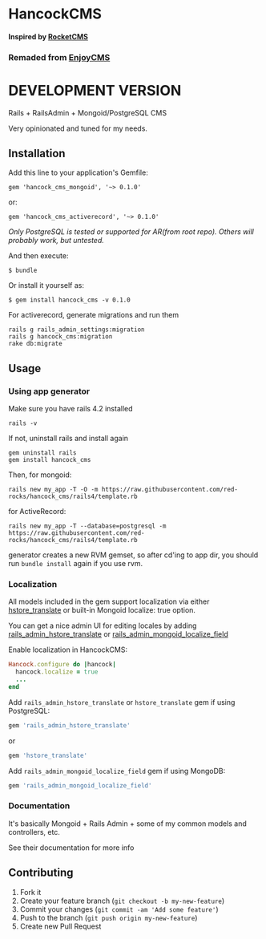 # HancockCMS

#### Inspired by [RocketCMS](https://github.com/rs-pro/rocket_cms)
### Remaded from [EnjoyCMS](https://github.com/enjoycreative/enjoy_cms)

# DEVELOPMENT VERSION

Rails + RailsAdmin + Mongoid/PostgreSQL CMS

Very opinionated and tuned for my needs.

## Installation

Add this line to your application's Gemfile:

    gem 'hancock_cms_mongoid', '~> 0.1.0'

or:

    gem 'hancock_cms_activerecord', '~> 0.1.0'

*Only PostgreSQL is tested or supported for AR(from root repo). Others will probably work, but untested.*

And then execute:

    $ bundle

Or install it yourself as:

    $ gem install hancock_cms -v 0.1.0

For activerecord, generate migrations and run them

    rails g rails_admin_settings:migration
    rails g hancock_cms:migration
    rake db:migrate

## Usage

### Using app generator

Make sure you have rails 4.2 installed

    rails -v

If not, uninstall rails and install again

    gem uninstall rails
    gem install hancock_cms

Then, for mongoid:

    rails new my_app -T -O -m https://raw.githubusercontent.com/red-rocks/hancock_cms/rails4/template.rb

for ActiveRecord:

    rails new my_app -T --database=postgresql -m https://raw.githubusercontent.com/red-rocks/hancock_cms/rails4/template.rb

generator creates a new RVM gemset, so after cd'ing to app dir, you should run `bundle install` again if you use rvm.

### Localization

All models included in the gem support localization via either [hstore_translate](https://github.com/Leadformance/hstore_translate) or built-in Mongoid localize: true option.

You can get a nice admin UI for editing locales by adding [rails_admin_hstore_translate](https://github.com/glebtv/rails_admin_hstore_translate) or [rails_admin_mongoid_localize_field](https://github.com/sudosu/rails_admin_mongoid_localize_field)

<!-- Wrap your routes with locale scope:
```ruby
scope "(:locale)", locale: /en|ru/ do
  hancock_cms_routes
end
``` -->

Enable localization in HancockCMS:

```ruby
Hancock.configure do |hancock|
  hancock.localize = true
  ...
end
```

Add ```rails_admin_hstore_translate``` or ```hstore_translate``` gem if using PostgreSQL:

```ruby
gem 'rails_admin_hstore_translate'
```

or

```ruby
gem 'hstore_translate'
```

Add ```rails_admin_mongoid_localize_field``` gem if using MongoDB:

```ruby
gem 'rails_admin_mongoid_localize_field'
```

### Documentation

It's basically Mongoid + Rails Admin + some of my common models and controllers, etc.

See their documentation for more info

## Contributing

1. Fork it
2. Create your feature branch (`git checkout -b my-new-feature`)
3. Commit your changes (`git commit -am 'Add some feature'`)
4. Push to the branch (`git push origin my-new-feature`)
5. Create new Pull Request
